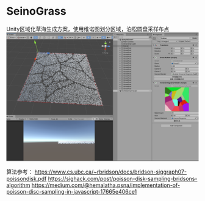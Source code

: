 # SeinoGrass
Unity区域化草海生成方案，使用维诺图划分区域，泊松圆盘采样布点
![image](https://github.com/seinocat/SeinoGrass/blob/master/Image/VoronoiGrass.png)

算法参考：
https://www.cs.ubc.ca/~rbridson/docs/bridson-siggraph07-poissondisk.pdf
https://sighack.com/post/poisson-disk-sampling-bridsons-algorithm
https://medium.com/@hemalatha.psna/implementation-of-poisson-disc-sampling-in-javascript-17665e406ce1
